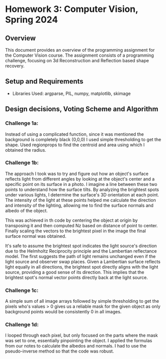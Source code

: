 # Homework 3: Computer Vision, Spring 2024

## Overview

This document provides an overview of the programming assignment for the Computer Vision course. The assignment consists of a programming challenge, focusing on 3d Reconstruction and Reflection based shape recovery.

## Setup and Requirements

- Libraries Used: 
argparse, PIL, numpy, matplotlib, skimage

## Design decisions, Voting Scheme and Algorithm

### Challenge 1a: 
Instead of using a complicated function, since it was mentioned the background is completely black (0,0,0) I used simple thresholding to get the shape. Used regionprops to find the centroid and area using which I obtained the radius. 

### Challenge 1b:
The approach I took was to try and figure out how an object's surface reflects light from different angles by looking at the object's center and a specific point on its surface in a photo. I imagine a line between these two points to understand how the surface tilts. By analyzing the brightest spots under various lights, I determine the surface's 3D orientation at each point. The intensity of the light at these points helped me calculate the direction and intensity of the lighting, allowing me to find the surface normals and albedo of the object.

This was achieved in th code by centering the object at origin by transposing it and then computed Nz based on distance of point to center. Finally scaling the vectors to the brightest pixel in the image the final surface normal was obtained.

It's safe to assume the brightest spot indicates the light source's direction due to the Helmholtz Reciprocity principle and the Lambertian reflectance model. The first suggests the path of light remains unchanged even if the light source and observer swap places. Given a Lambertian surface reflects light equally in all directions, the brightest spot directly aligns with the light source, providing a good sense of its direction. This implies that the brightest spot's normal vector points directly back at the light source.

### Challenge 1c:
A simple sum of all image arrays followed by simple thresholding to get the pixels who's values > 0 gives us a reliable mask for the given object as only background points would be consistently 0 in all images. 

### Challenge 1d:
I looped through each pixel, but only focused on the parts where the mask was set to one, essentially pinpointing the object. I applied the formulas from our notes to calculate the albedos and normals. I had to use the pseudo-inverse method so that the code was robust. 

